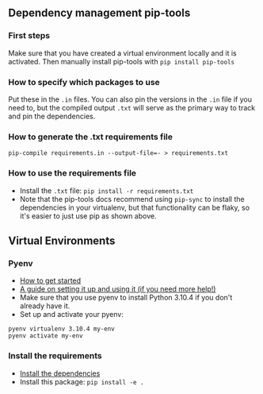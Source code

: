## Dependency management pip-tools

### First steps
Make sure that you have created a virtual environment locally and it is activated. Then manually install pip-tools with `pip install pip-tools`

### How to specify which packages to use
Put these in the `.in` files. You can also pin the versions in the `.in` file if you need to, but the compiled output `.txt` will serve as the primary way to track and pin the dependencies.

### How to generate the .txt requirements file
`pip-compile requirements.in --output-file=- > requirements.txt`

### How to use the requirements file
- Install the `.txt` file:
`pip install -r requirements.txt`
- Note that the pip-tools docs recommend using `pip-sync` to install the dependencies in your virtualenv, but that functionality can be flaky, so it's easier to just use pip as shown above.

## Virtual Environments

### Pyenv
- [How to get started](https://github.com/pyenv/pyenv)
- [A guide on setting it up and using it (if you need more help!)](https://realpython.com/intro-to-pyenv/)
- Make sure that you use pyenv to install Python 3.10.4 if you don't already have it.
- Set up and activate your pyenv:
```
pyenv virtualenv 3.10.4 my-env
pyenv activate my-env
```

### Install the requirements
- [Install the dependencies](#How-to-use-the-requirements-file)
- Install this package: `pip install -e .`